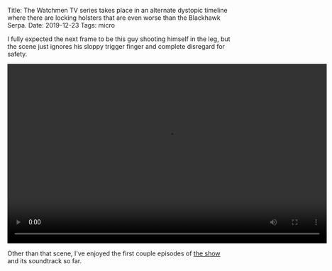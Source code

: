 Title: The Watchmen TV series takes place in an alternate dystopic timeline where there are locking holsters that are even worse than the Blackhawk Serpa.
Date: 2019-12-23
Tags: micro

I fully expected the next frame to be this guy shooting himself in the leg, but the scene just ignores his sloppy trigger finger and complete disregard for safety.

<video width="720" height="406" controls>
    <source src="/media/video/watchmen-s01e01-holster_cringe.mp4" type="video/mp4">
    Your browser does not support the video tag.
</video>

Other than that scene, I've enjoyed the first couple episodes of [the show](https://en.wikipedia.org/wiki/Watchmen_(TV_series)) and its soundtrack so far.
